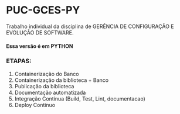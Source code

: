 # PUC-GCES-PY
Trabalho individual da disciplina de GERÊNCIA DE CONFIGURAÇÃO E EVOLUÇÃO DE SOFTWARE.

#### Essa versão é em PYTHON
### ETAPAS:

1. Containerização do Banco 
2. Containerização da biblioteca + Banco 
3. Publicação da biblioteca 
4. Documentação automatizada
5. Integração Contínua (Build, Test, Lint, documentacao) 
6. Deploy Contínuo 

<!-- poetry config pypi-token.pypi seu-nome-de-usuário
poetry publish --build -->
